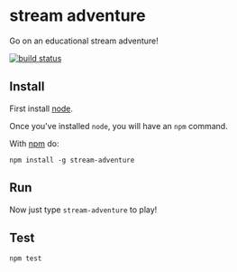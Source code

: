 # stream adventure

Go on an educational stream adventure!

[![build status](https://secure.travis-ci.org/workshopper/stream-adventure.png)](https://travis-ci.org/workshopper/stream-adventure)

## Install

First install [node](http://nodejs.org).

Once you've installed `node`, you will have an `npm` command.

With [npm](https://docs.npmjs.com/cli-documentation/) do:

```
npm install -g stream-adventure
```

## Run

Now just type `stream-adventure` to play!

## Test
```
npm test
```
